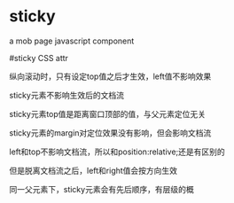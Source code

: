 # sticky
a mob page javascript component

#sticky CSS attr

纵向滚动时，只有设定top值之后才生效，left值不影响效果

sticky元素不影响生效后的文档流

sticky元素top值是距离窗口顶部的值，与父元素定位无关

sticky元素的margin对定位效果没有影响，但会影响文档流

left和top不影响文档流，所以和position:relative;还是有区别的

但是脱离文档流之后，left和right值会按方向生效

同一父元素下，sticky元素会有先后顺序，有层级的概

